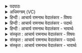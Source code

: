 <details><summary>पदपाठः</summary>

वृ꣣त्रखादः꣢। वृ꣣त्र। खादः꣢। व꣣लꣳरुजः꣢। व꣣लम्। रुजः꣢। पु꣣रा꣢म्। द꣣र्मः꣢। अ꣣पा꣢म्। अ꣣जः꣢। स्था꣡ता꣢꣯। र꣡थ꣢꣯स्य। ह꣡र्योः꣢꣯। अ꣣भिस्वरे꣢। अ꣣भि। स्वरे꣢। इ꣡न्द्रः꣢꣯। दृ꣣ढा꣢। चि꣣त्। आरुजः꣢। आ꣣। रुजः꣢। १७१९।
</details>

<details><summary>अधिमन्त्रम् (VC)</summary>

- इन्द्रः
- विश्वामित्रो गाथिनः
- बृहती
- मध्यमः
</details>

<details><summary>हिन्दी : आचार्य रामनाथ वेदालंकार - विषयः</summary>

अब जीवात्मा का कर्तव्य बताते हैं।
</details>

<details><summary>हिन्दी : आचार्य रामनाथ वेदालंकार - पदार्थः</summary>

पदार्थान्वयभाषाः -  (इन्द्रः) मनुष्य का आत्मा (वृत्रखादः) पापों का भक्षक, (वलंरुजः) धर्म पर पर्दा डालनेवाले काम,क्रोध आदि को चकनाचूर करनेवाला, (पुरां दर्मः) शत्रु की नगरियों को विदीर्ण करनेवाला, (अपाम् अजः) कर्मों को गति देनेवाला, (हर्योः) ज्ञानेन्द्रिय और कर्मेन्द्रिय रूप घोड़ों के (रथस्य) शरीररूप रथ का (स्थाता) अधिष्ठाता और (अभिस्वरे) देवासुरसङ्ग्राम में (दृढा चित्) दृढ से दृढ विघ्न आदि को (आ रुजः) चकनाचूर कर देनेवाला होवे ॥२॥
</details>

<details><summary>हिन्दी : आचार्य रामनाथ वेदालंकार - भावार्थः</summary>

भावार्थभाषाः -  मनुष्यों को चाहिए कि वे अपने आत्मा की शक्ति को समझ कर,उसका प्रयोग करके,सब बाधाओं का उन्मूलन करके अभ्युदय और निःश्रेयसरूप लक्ष्य को प्राप्त करें ॥२॥
</details>

<details><summary>संस्कृत : आचार्य रामनाथ वेदालंकार - विषयः</summary>

अथ जीवात्मनः कर्त्तव्यमाह।
</details>

<details><summary>संस्कृत : आचार्य रामनाथ वेदालंकार - पदार्थः</summary>

पदार्थान्वयभाषाः -  (इन्द्रः) मनुष्यस्यात्मा (वृत्रखादः) पापभक्षकः, (वलंरुजः) धर्माच्छादकस्य कामक्रोधादेः भङ्क्ता, (पुरां दर्मः) शत्रुनगरीणां विदारकः, (अपाम् अजः) कर्मणां गतिप्रदाता, (हर्योः) ज्ञानेन्द्रियकर्मेन्द्रियरूपयोः अश्वयोः (रथस्य) देहरथस्य (स्थाता) अधिष्ठाता, (अभिस्वरे) देवासुरसंग्रामे च (दृढा चित्) दृढान्यपि विघ्नादीनि (आरुजः) आमर्दयिता भवेत् ॥२॥२
</details>

<details><summary>संस्कृत : आचार्य रामनाथ वेदालंकार - भावार्थः</summary>

भावार्थभाषाः -  मनुष्याः स्वात्मशक्तिं विभाव्य तां प्रयुज्य सर्वा बाधा उद्धूयाभ्युदयनिःश्रेयसरूपं लक्ष्यं प्राप्नुवन्तु ॥२॥
</details>